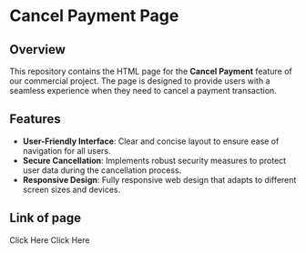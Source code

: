 # Cancel Payment Page

## Overview
This repository contains the HTML page for the **Cancel Payment** feature of our commercial project. The page is designed to provide users with a seamless experience when they need to cancel a payment transaction.

## Features
- **User-Friendly Interface**: Clear and concise layout to ensure ease of navigation for all users.
- **Secure Cancellation**: Implements robust security measures to protect user data during the cancellation process.
- **Responsive Design**: Fully responsive web design that adapts to different screen sizes and devices.
## Link of page
<a target="_blank"> Click Here</a>
 <a  href="https://youssefdardeermousa.github.io/cancleProcess/" target="_blank" style="text-decoration:none">Click Here</a> 
